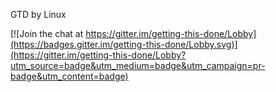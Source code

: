 GTD by Linux



[![Join the chat at https://gitter.im/getting-this-done/Lobby](https://badges.gitter.im/getting-this-done/Lobby.svg)](https://gitter.im/getting-this-done/Lobby?utm_source=badge&utm_medium=badge&utm_campaign=pr-badge&utm_content=badge)
